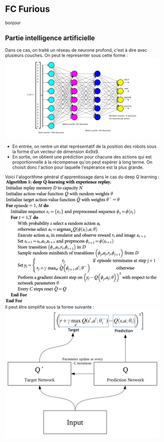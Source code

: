 # FC Furious
 
bonjour
## Partie intelligence artificielle
Dans ce cas, on traité un réseau de neurone profond, c'est à dire avec plusieurs couches. On peut le representer sous cette forme :
![Reseau](img/reseau.png)
* En entrée, on rentre un état représentatif de la position des robots sous la forme d'un vecteur de dimension 4x9x9.  
* En sortie, on obtient une prédiction pour chacune des actions qui est proportionnelle à la récompense qu'on peut espérer à long terme. On choisit donc l'action pour laquelle l'espérance est la plus grande.  

Voici l'alogorithme général d'apprentissage dans le cas du deep Q learning :
![Deep Q learning](img/algo.png)
Il peut être simplifié sous la forme suivante :
![Deep q simplifie](img/algo_simplifie.png)
